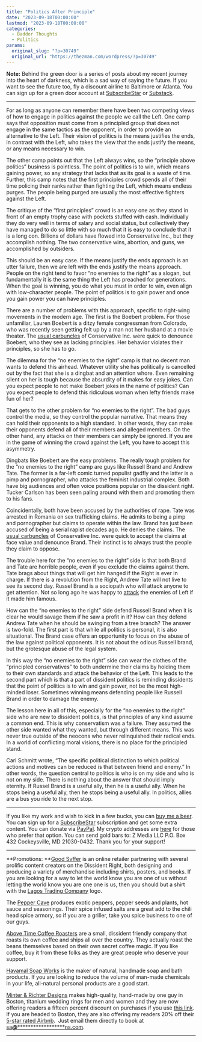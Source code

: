 ```yaml
---
title: "Politics After Principle"
date: "2023-09-18T00:00:00"
lastmod: "2023-09-18T00:00:00"
categories:
  - Badder Thoughts
  - Politics
params:
  original_slug: "?p=30749"
  original_url: "https://thezman.com/wordpress/?p=30749"
---
```


**Note:** Behind the green door is a series of posts about my recent
journey into the heart of darkness, which is a sad way of saying the
future. If you want to see the future too, fly a discount airline to
Baltimore or Atlanta. You can sign up for a green door account at
<a href="https://www.subscribestar.com/the-z-blog" rel="noopener"
target="_blank">SubscribeStar</a> or
<a href="https://thedissident.substack.com/" rel="noopener"
target="_blank">Substack</a>.

------------------------------------------------------------------------

For as long as anyone can remember there have been two competing views
of how to engage in politics against the people we call the Left. One
camp says that opposition must come from a principled group that does
not engage in the same tactics as the opponent, in order to provide an
alternative to the Left. Their vision of politics is the means justifies
the ends, in contrast with the Left, who takes the view that the ends
justify the means, or any means necessary to win.

The other camp points out that the Left always wins, so the “principle
above politics” business is pointless. The point of politics is to win,
which means gaining power, so any strategy that lacks that as its goal
is a waste of time. Further, this camp notes that the first principles
crowd spends all of their time policing their ranks rather than fighting
the Left, which means endless purges. The people being purged are
usually the most effective fighters against the Left.

The critique of the “first principles” crowd is an easy one as they
stand in front of an empty trophy case with pockets stuffed with cash.
Individually they do very well in terms of salary and social status, but
collectively they have managed to do so little with so much that it is
easy to conclude that it is a long con. Billions of dollars have flowed
into Conservative Inc., but they accomplish nothing. The two
conservative wins, abortion, and guns, we accomplished by outsiders.

This should be an easy case. If the means justify the ends approach is
an utter failure, then we are left with the ends justify the means
approach. People on the right tend to favor “no enemies to the right” as
a slogan, but fundamentally it is the same thing the Left has preached
for generations. When the goal is winning, you do what you must in order
to win, even align with low-character people. The point of politics is
to gain power and once you gain power you can have principles.

There are a number of problems with this approach, specific to
right-wing movements in the modern age. The first is the Boebert
problem. For those unfamiliar, Lauren Boebert is a ditzy female
congressman from Colorado, who was recently seen getting felt up by a
man not her husband at a movie theater. The
<a href="https://www.youtube.com/watch?v=irleK7nFnYg" rel="noopener"
target="_blank">usual carbuncles</a> of Conservative Inc. were quick to
denounce Boebert, who they see as lacking principles. Her behavior
violates their principles, so she has to go.

The dilemma for the “no enemies to the right” camp is that no decent man
wants to defend this airhead. Whatever utility she has politically is
cancelled out by the fact that she is a dingbat and an attention whore.
Even remaining silent on her is tough because the absurdity of it makes
for easy jokes. Can you expect people to not make Boebert jokes in the
name of politics? Can you expect people to defend this ridiculous woman
when lefty friends make fun of her?

That gets to the other problem for “no enemies to the right”. The bad
guys control the media, so they control the popular narrative. That
means they can hold their opponents to a high standard. In other words,
they can make their opponents defend all of their members and alleged
members. On the other hand, any attacks on their members can simply be
ignored. If you are in the game of winning the crowd against the Left,
you have to accept this asymmetry.

Dingbats like Boebert are the easy problems. The really tough problem
for the “no enemies to the right” camp are guys like Russell Brand and
Andrew Tate. The former is a far-left comic turned populist gadfly and
the latter is a pimp and pornographer, who attacks the feminist
industrial complex. Both have big audiences and often voice positions
popular on the dissident right. Tucker Carlson has been seen paling
around with them and promoting them to his fans.

Coincidentally, both have been accused by the authorities of rape. Tate
was arrested in Romania on sex trafficking claims. He admits to being a
pimp and pornographer but claims to operate within the law. Brand has
just been accused of being a serial rapist decades ago. He denies the
claims. The
<a href="https://twitter.com/DavidAFrench/status/1703145504492638334"
rel="noopener" target="_blank">usual carbuncles</a> of Conservative Inc.
were quick to accept the claims at face value and denounce Brand. Their
instinct is to always trust the people they claim to oppose.

The trouble here for the “no enemies to the right” side is that both
Brand and Tate are horrible people, even if you exclude the claims
against them. Tate brags about things that will get him hanged if the
Right is ever in charge. If there is a revolution from the Right, Andrew
Tate will not live to see its second day. Russel Brand is a sociopath
who will attack anyone to get attention. Not so long ago he was happy to
<a href="https://youtu.be/fGDFFQxawxI?si=ESaJuGEw9z8YHDjG"
rel="noopener" target="_blank">attack</a> the enemies of Left if it made
him famous.

How can the “no enemies to the right” side defend Russell Brand when it
is clear he would savage them if he saw a profit in it? How can they
defend Andrew Tate when he should be swinging from a tree branch? The
answer is two-fold. The first part is that while all politics is
personal, it is also situational. The Brand case offers an opportunity
to focus on the abuse of the law against political opponents. It is not
about the odious Russell brand, but the grotesque abuse of the legal
system.

In this way the “no enemies to the right” side can wear the clothes of
the “principled conservatives” to both undermine their claims by holding
them to their own standards and attack the behavior of the Left. This
leads to the second part which is that a part of dissident politics is
reminding dissidents that the point of politics is to win and gain
power, not be the most high-minded loser. Sometimes winning means
defending people like Russell Brand in order to damage the enemy.

The lesson here in all of this, especially for the “no enemies to the
right” side who are new to dissident politics, is that principles of any
kind assume a common end. This is why conservatism was a failure. They
assumed the other side wanted what they wanted, but through different
means. This was never true outside of the neocons who never relinquished
their radical ends. In a world of conflicting moral visions, there is no
place for the principled stand.

Carl Schmitt wrote, “The specific political distinction to which
political actions and motives can be reduced is that between friend and
enemy.” In other words, the question central to politics is who is on my
side and who is not on my side. There is nothing about the answer that
should imply eternity. If Russel Brand is a useful ally, then he is a
useful ally. When he stops being a useful ally, then he stops being a
useful ally. In politics, allies are a bus you ride to the next stop.

------------------------------------------------------------------------

If you like my work and wish to kick in a few bucks, you can
<a href="https://www.buymeacoffee.com/mujolulu" rel="noopener"
target="_blank">buy me a beer</a>. You can sign up for a
<a href="https://www.subscribestar.com/the-z-blog" rel="noopener"
target="_blank">SubscribeStar</a> subscription and get some extra
content. You can donate via <a
href="https://www.paypal.com/donate/?cmd=_s-xclick&amp;hosted_button_id=UDAS2Q8JYA6CN&amp;source=url"
rel="noopener" target="_blank">PayPal</a>. My crypto addresses are
<a href="https://thezman.com/wordpress/?page_id=22713" rel="noopener"
target="_blank">here</a> for those who prefer that option. You can send
gold bars to: Z Media LLC P.O. Box 432 Cockeysville, MD 21030-0432.
Thank you for your support!

------------------------------------------------------------------------

**Promotions: **<a href="https://goodsvffer.com/" rel="noopener" target="_blank">Good
Svffer</a> is an online retailer partnering with several prolific
content creators on the Dissident Right, both designing and producing a
variety of merchandise including shirts, posters, and books. If you are
looking for a way to let the world know you are one of us without
letting the world know you are one one is us, then you should but a
shirt with the
<a href="https://goodsvffer.com/products/lagos-trading-company"
rel="noopener" target="_blank">Lagos Trading Company</a> logo.

The <a href="https://peppercave.com/shop/ols/products" rel="noopener"
target="_blank">Pepper Cave</a> produces exotic peppers, pepper seeds
and plants, hot sauce and seasonings. Their spice infused salts are a
great add to the chili head spice armory, so if you are a griller, take
you spice business to one of our guys.

<a href="https://abovetimecoffee.com/" rel="noopener"
target="_blank">Above Time Coffee Roasters</a> are a small, dissident
friendly company that roasts its own coffee and ships all over the
country. They actually roast the beans themselves based on their own
secret coffee magic. If you like coffee, buy it from these folks as they
are great people who deserve your support.

<a href="https://havamalsoapworks.com/" rel="noopener"
target="_blank">Havamal Soap Works</a> is the maker of natural, handmade
soap and bath products. If you are looking to reduce the volume of
man-made chemicals in your life, all-natural personal products are a
good start.

<a href="https://www.minterandrichterdesigns.com/"
rel="noreferrer nofollow noopener" target="_blank">Minter &amp; Richter
Designs</a> makes high-quality, hand-made by one guy in Boston, titanium
wedding rings for men and women and they are now offering readers a
fifteen percent discount on purchases if you use
<a href="https://www.minterandrichterdesigns.com/discount/ZMAN"
rel="noreferrer nofollow noopener" target="_blank">this link</a>.
<span class="highlight"><span class="colour"><span class="font"><span class="size">If
you are headed to Boston, they are also offering my readers 20% off
their <a
href="https://www.airbnb.com/users/7988017/listings?user_id=7988017&amp;s=3"
rel="noopener noreferrer" target="_blank">5-star rated Airbnb</a>.  Just
email them directly to book at
<a href="mailto:sa***@*********************ns.com"
data-original-string="QwezdMiJA7E0GQ0JP335Tw==cb76V5y7xixAxtFP2qvoKHTeX95RH4kK/+N00dHOtovh3Br0+Q/DLHVsOrSy0YN2KEW"><span
class="apbct-email-encoder"
data-original-string="yyG+uVkB48TNC4ngmpCoUA==cb714FGYJvr+QxCqyuHXJTB5oomkeVOZWYAD8ixrNSOcasauk5gn0ceEMKX0G11shvi"
title="This contact has been encoded by Anti-Spam by CleanTalk. Click to decode. To finish the decoding make sure that JavaScript is enabled in your browser.">sa<span
class="apbct-blur">***</span>@<span
class="apbct-blur">*********************</span>ns.com</span></a>.</span></span></span></span>

------------------------------------------------------------------------
